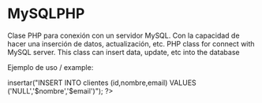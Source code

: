 # MySQLPHP
Clase PHP para conexión con un servidor MySQL. Con la capacidad de hacer una inserción de datos, actualización, etc. 
PHP class for connect with MySQL server. This class can insert data, update, etc into the database

Ejemplo de uso / example:

<?php

	//clase para la conexión de la base de datos 
	include("MySQLPHP.php");
	$dataBase = new Mysql();
	//inserta en la base de datos clientes el nombre y email del cliente
	$insertar = $dataBase->insertar("INSERT INTO clientes (id,nombre,email) VALUES ('NULL','$nombre','$email')");
	
?>
